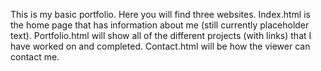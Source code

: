 This is my basic portfolio. Here you will find three websites. 
Index.html is the home page that has information about me (still currently placeholder text).
Portfolio.html will show all of the different projects (with links) that I have worked on and completed.
Contact.html will be how the viewer can contact me.
